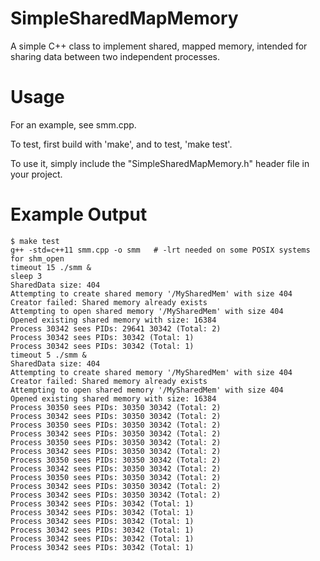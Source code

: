 # SimpleSharedMapMemory
A simple C++ class to implement shared, mapped memory, intended for sharing data between two independent processes.


# Usage
For an example, see smm.cpp.

To test, first build with 'make', and to test, 'make test'.  

To use it, simply include the "SimpleSharedMapMemory.h" header file in your project.

# Example Output

	$ make test
	g++ -std=c++11 smm.cpp -o smm   # -lrt needed on some POSIX systems for shm_open
	timeout 15 ./smm &
	sleep 3
	SharedData size: 404
	Attempting to create shared memory '/MySharedMem' with size 404
	Creator failed: Shared memory already exists
	Attempting to open shared memory '/MySharedMem' with size 404
	Opened existing shared memory with size: 16384
	Process 30342 sees PIDs: 29641 30342 (Total: 2)
	Process 30342 sees PIDs: 30342 (Total: 1)
	Process 30342 sees PIDs: 30342 (Total: 1)
	timeout 5 ./smm &
	SharedData size: 404
	Attempting to create shared memory '/MySharedMem' with size 404
	Creator failed: Shared memory already exists
	Attempting to open shared memory '/MySharedMem' with size 404
	Opened existing shared memory with size: 16384
	Process 30350 sees PIDs: 30350 30342 (Total: 2)
	Process 30342 sees PIDs: 30350 30342 (Total: 2)
	Process 30350 sees PIDs: 30350 30342 (Total: 2)
	Process 30342 sees PIDs: 30350 30342 (Total: 2)
	Process 30350 sees PIDs: 30350 30342 (Total: 2)
	Process 30342 sees PIDs: 30350 30342 (Total: 2)
	Process 30350 sees PIDs: 30350 30342 (Total: 2)
	Process 30342 sees PIDs: 30350 30342 (Total: 2)
	Process 30350 sees PIDs: 30350 30342 (Total: 2)
	Process 30342 sees PIDs: 30350 30342 (Total: 2)
	Process 30342 sees PIDs: 30350 30342 (Total: 2)
	Process 30342 sees PIDs: 30342 (Total: 1)
	Process 30342 sees PIDs: 30342 (Total: 1)
	Process 30342 sees PIDs: 30342 (Total: 1)
	Process 30342 sees PIDs: 30342 (Total: 1)
	Process 30342 sees PIDs: 30342 (Total: 1)
	Process 30342 sees PIDs: 30342 (Total: 1)
